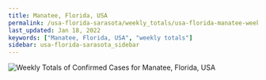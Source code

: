 ```yaml
---
title: Manatee, Florida, USA
permalink: /usa-florida-sarasota/weekly_totals/usa-florida-manatee-weekly_totals.html
last_updated: Jan 18, 2022
keywords: ["Manatee, Florida, USA", "weekly totals"]
sidebar: usa-florida-sarasota_sidebar
---
```


![Weekly Totals of Confirmed Cases for Manatee, Florida, USA](/covid_tracker/images/graphs/usa-florida-manatee-weekly_totals_graph.png)
